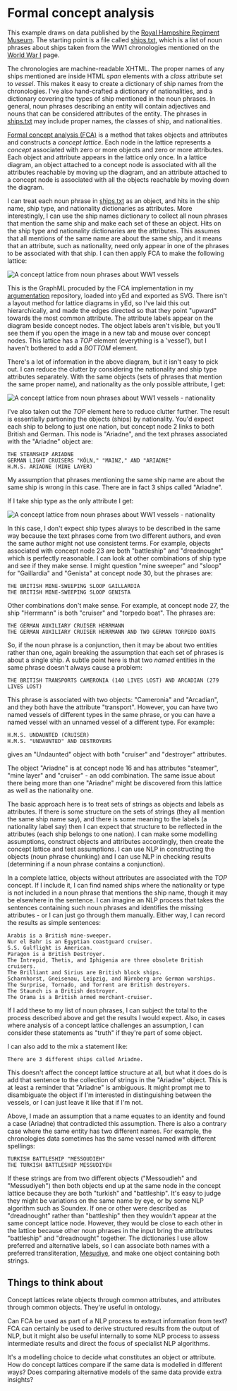 # Formal concept analysis

This example draws on data published by the [Royal Hampshire Regiment Museum](https://tigersmuseum.github.io/history/). The starting point is a file called [ships.txt](https://tigersmuseum.github.io/history/events/ww1/ships.txt), which is a list of noun phrases about ships taken from the WW1 chronologies mentioned on the [World War I](https://tigersmuseum.github.io/history/docs/ww1.html) page.

The chronologies are machine-readable XHTML. The proper names of any ships mentioned are inside HTML *span* elements with a *class* attribute set to *vessel*. This makes it easy to create a dictionary of ship names from the chronologies. I've also hand-crafted a dictionary of nationalities, and a dictionary covering the types of ship mentioned in the noun phrases. In general, noun phrases describing an entity will contain adjectives and nouns that can be considered attributes of the entity. The phrases in [ships.txt](https://tigersmuseum.github.io/history/events/ww1/ships.txt) may include proper names, the classes of ship, and nationalities.

[Formal concept analysis (FCA)](https://en.wikipedia.org/wiki/Formal_concept_analysis) is a method that takes objects and attributes and constructs a *concept lattice*. Each node in the lattice represents a *concept* associated with zero or more objects and zero or more attributes. Each object and attribute appears in the lattice only once. In a lattice diagram, an object attached to a concept node is associated with all the attributes reachable by moving up the diagram, and an attribute attached to a concept node is associated with all the objects reachable by moving down the diagram. 

I can treat each noun phrase in [ships.txt](https://tigersmuseum.github.io/history/events/ww1/ships.txt) as an object, and hits in the ship name, ship type, and nationality dictionaries as attributes. More interestingly, I can use the ship names dictionary to collect all noun phrases that mention the same ship and make each set of these an object. Hits on the ship type and nationality dictionaries are the attributes. This assumes that all mentions of the same name are about the same ship, and it means that an attribute, such as nationality, need only appear in one of the phrases to be associated with that ship. I can then apply FCA to make the following lattice:

![A concept lattice from noun phrases about WW1 vessels](vessels-lattice.svg)

This is the GraphML procuded by the FCA implementation in my [argumentation](https://github.com/knoxa/argumentation/tree/main) repository, loaded into yEd and exported as SVG. There isn't a layout method for lattice diagrams in yEd, so I've laid this out hierarchically, and made the edges directed so that they point "upward" towards the most common attribute. The attribute labels appear on the diagram beside concept nodes. The object labels aren't visible, but you'll see them if you open the image in a new tab and mouse over concept nodes. This lattice has a *TOP* element (everything is a 'vessel'), but I haven't bothered to add a *BOTTOM* element.

There's a lot of information in the above diagram, but it isn't easy to pick out. I can reduce the clutter by considering the nationality and ship type attributes separately. With the same objects (sets of phrases that mention the same proper name), and nationality as the only possible attribute, I get:

![A concept lattice from noun phrases about WW1 vessels - nationality](vessels-nationality.svg)

I've also taken out the *TOP* element here to reduce clutter further. The result is essentially partioning the objects (ships) by nationality. You'd expect each ship to belong to just one nation, but concept node 2 links to both British and German. This node is "Ariadne", and the text phrases associated with the "Ariadne" object are:

	THE STEAMSHIP ARIADNE
	GERMAN LIGHT CRUISERS "KÖLN," "MAINZ," AND "ARIADNE"
	H.M.S. ARIADNE (MINE LAYER)	

My assumption that phrases mentioning the same ship name are about the same ship is wrong in this case. There are in fact 3 ships called "Ariadne".

If I take ship type as the only attribute I get:

![A concept lattice from noun phrases about WW1 vessels - nationality](vessels-type.svg)

In this case, I don't expect ship types always to be described in the same way because the text phrases come from two different authors, and even the same author might not use consistent terms. For example, objects associated with concept node 23 are both "battleship" and "dreadnought" which is perfectly reasonable. I can look at other combinations of ship type and see if they make sense. I might question "mine sweeper" and "sloop" for "Gaillardia" and "Genista" at concept node 30, but the phrases are:

	THE BRITISH MINE-SWEEPING SLOOP GAILLARDIA
	THE BRITISH MINE-SWEEPING SLOOP GENISTA

Other combinations don't make sense. For example, at concept node 27, the ship "Herrmann" is both "cruiser" and "torpedo boat". The phrases are: 

	THE GERMAN AUXILIARY CRUISER HERRMANN
	THE GERMAN AUXILIARY CRUISER HERRMANN AND TWO GERMAN TORPEDO BOATS

So, if the noun phrase is a conjunction, then it may be about two entities rather than one, again breaking the assumption that each set of phrases is about a single ship. A subtle point here is that two *named* entities in the same phrase doesn't always cause a problem:

	THE BRITISH TRANSPORTS CAMERONIA (140 LIVES LOST) AND ARCADIAN (279 LIVES LOST)
	
This phrase is associated with two objects: "Cameronia" and "Arcadian", and they both have the attribute "transport". However, you can have two named vessels of different types in the same phrase, or you can have a named vessel with an unnamed vessel of a different type. For example:

	H.M.S. UNDAUNTED (CRUISER)
	H.M.S. "UNDAUNTED" AND DESTROYERS
	
gives an "Undaunted" object with both "cruiser" and "destroyer" attributes.

The object "Ariadne" is at concept node 16 and has attributes "steamer", "mine layer" and "cruiser" - an odd combination. The same issue about there being more than one "Ariadne" might be discovered from this lattice as well as the nationality one.

The basic approach here is to treat sets of strings as objects and labels as attributes. If there is some structure on the sets of strings (they all mention  the same ship name say), and there is some meaning to the labels (a nationality label say) then I can expect that structure to be reflected in the attributes (each ship belongs to one nation). I can make some modelling assumptions, construct objects and attributes accordingly, then create the concept lattice and test assumptions. I can use NLP in constructing the objects (noun phrase chunking) and I can use NLP in checking results (determining if a noun phrase contains a conjunction).

In a complete lattice, objects without attributes are associated with the *TOP* concept. If I include it, I can find named ships where the nationality or type is not included in a noun phrase that mentions the ship name, though it may be elsewhere in the sentence. I can imagine an NLP process that takes the sentences containing such noun phrases and identifies the missing attributes - or I can just go through them manually. Either way, I can record the results as simple sentences:

	Arabis is a British mine-sweeper.
	Nur el Bahr is an Egyptian coastguard cruiser.
	S.S. Gulflight is American.
	Paragon is a British Destroyer.
	The Intrepid, Thetis, and Iphigenia are three obsolete British cruisers.
	The Brilliant and Sirius are British block ships.
	Scharnhorst, Gneisenau, Leipzig, and Nürnberg are German warships.
	The Surprise, Tornado, and Torrent are British destroyers.
	The Staunch is a British destroyer.
	The Orama is a British armed merchant-cruiser.

If I add these to my list of noun phrases, I can subject the total to the process described above and get the results I would expect. Also, in cases where analysis of a concept lattice challenges an assumption, I can consider these statements as "truth" if they're part of some object.

I can also add to the mix a statement like:

	There are 3 different ships called Ariadne.

This doesn't affect the concept lattice structure at all, but what it does do is add that sentence to the collection of strings in the "Ariadne" object. This is at least a reminder that "Ariadne" is ambiguous. It might prompt me to disambiguate the object if I'm interested in distinguishing between the vessels, or I can just leave it like that if I'm not.

Above, I made an assumption that a name equates to an identity and found a case (Ariadne) that contradicted this assumption. There is also a contrary case where the same entity has two different names. For example, the chronologies data sometimes has the same vessel named with different spellings:

	TURKISH BATTLESHIP "MESSOUDIEH"
	THE TURKISH BATTLESHIP MESSUDIYEH

If these strings are from two different objects ("Messoudieh" and "Messudiyeh") then both objects end up at the same node in the concept lattice because they are both "turkish" and "battleship". It's easy to judge they might be variations on the same name by eye, or by some NLP algorithm such as Soundex. If one or other were described as "dreadnought" rather than "battleship" then they wouldn't appear at the same concept lattice node. However, they would be close to each other in the lattice because other noun phrases in the input bring the attributes "battleship" and "dreadnought" together. The dictionaries I use allow preferred and alternative labels, so I can associate both names with a preferred transliteration, [Mesudiye](https://en.wikipedia.org/wiki/Ottoman_ironclad_Mesudiye), and make one object containing both strings.

## Things to think about

Concept lattices relate objects through common attributes, and attributes through common objects. They're useful in ontology.

Can FCA be used as part of a NLP process to extract information from text? FCA can certainly be used to derive structured results from the output of NLP, but it might also be useful internally to some NLP process to assess intermediate results and direct the focus of specialist NLP algorithms.

It's a modelling choice to decide what constitutes an object or attribute. How do concept lattices compare if the same data is modelled in different ways? Does comparing alternative models of the same data provide extra insights?
